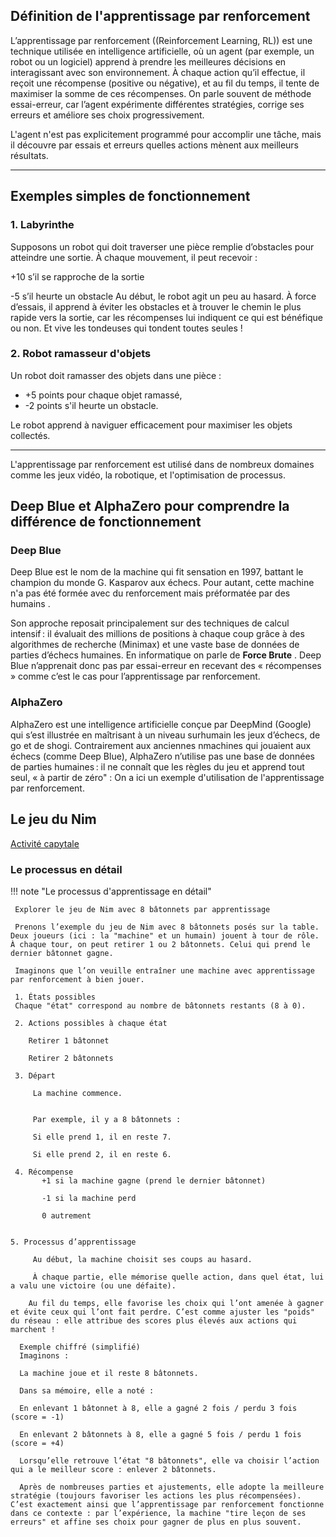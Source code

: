 ## Définition de l'apprentissage par renforcement

L’apprentissage par renforcement ((Reinforcement Learning, RL)) est une technique utilisée en intelligence artificielle, où un agent (par exemple, un robot ou un logiciel) apprend à prendre les meilleures décisions en interagissant avec son environnement. À chaque action qu’il effectue, il reçoit une récompense (positive ou négative), et au fil du temps, il tente de maximiser la somme de ces récompenses. On parle souvent de méthode essai-erreur, car l’agent expérimente différentes stratégies, corrige ses erreurs et améliore ses choix progressivement.



L'agent n'est pas explicitement programmé pour accomplir une tâche, mais il découvre par essais et erreurs quelles actions mènent aux meilleurs résultats.

---

## Exemples simples de fonctionnement

### 1. Labyrinthe

Supposons un robot qui doit traverser une pièce remplie d’obstacles pour atteindre une sortie. À chaque mouvement, il peut recevoir :

+10 s’il se rapproche de la sortie

-5 s’il heurte un obstacle
Au début, le robot agit un peu au hasard. À force d’essais, il apprend à éviter les obstacles et à trouver le chemin le plus rapide vers la sortie, car les récompenses lui indiquent ce qui est bénéfique ou non. Et vive les tondeuses qui tondent toutes seules !




### 2. Robot ramasseur d'objets

Un robot doit ramasser des objets dans une pièce :
- +5 points pour chaque objet ramassé,
- -2 points s'il heurte un obstacle.

Le robot apprend à naviguer efficacement pour maximiser les objets collectés.

---

L'apprentissage par renforcement est utilisé dans de nombreux domaines comme les jeux vidéo, la robotique, et l'optimisation de processus.


## Deep Blue et AlphaZero pour comprendre la différence de fonctionnement

### Deep Blue

Deep Blue est le nom de la machine qui fit sensation en 1997, battant le champion du monde G. Kasparov aux échecs. Pour autant, cette machine n'a pas été formée avec du renforcement mais préformatée par des humains .

Son approche reposait principalement sur des techniques de calcul intensif : il évaluait des millions de positions à chaque coup grâce à des algorithmes de recherche (Minimax) et une vaste base de données de parties d’échecs humaines. En informatique  on parle de **Force Brute** .
Deep Blue n’apprenait donc pas par essai-erreur en recevant des « récompenses » comme c’est le cas pour l’apprentissage par renforcement. 

### AlphaZero

AlphaZero est une intelligence artificielle conçue par DeepMind (Google) qui s’est illustrée en maîtrisant à un niveau surhumain les jeux d’échecs, de go et de shogi. Contrairement aux anciennes nmachines qui jouaient aux échecs  (comme  Deep Blue), AlphaZero n’utilise pas une base de données de parties humaines : il ne connaît que les règles du jeu et apprend tout seul, « à partir de zéro" : On a ici un exemple d'utilisation de l'apprentissage par renforcement.


## Le jeu du Nim

[Activité capytale](<capytale2.ac-paris.fr/p/basthon/n/?kernel=python3-legacy&mode=create&id=6934989>)




### Le processus en détail
!!! note "Le processus d'apprentissage en détail"

     Explorer le jeu de Nim avec 8 bâtonnets par apprentissage

     Prenons l’exemple du jeu de Nim avec 8 bâtonnets posés sur la table. Deux joueurs (ici : la "machine" et un humain) jouent à tour de rôle. À chaque tour, on peut retirer 1 ou 2 bâtonnets. Celui qui prend le dernier bâtonnet gagne.

     Imaginons que l’on veuille entraîner une machine avec apprentissage par renforcement à bien jouer.

     1. États possibles
     Chaque "état" correspond au nombre de bâtonnets restants (8 à 0).

     2. Actions possibles à chaque état

        Retirer 1 bâtonnet

        Retirer 2 bâtonnets

     3. Départ

         La machine commence. 
         
         
         Par exemple, il y a 8 bâtonnets :

         Si elle prend 1, il en reste 7.

         Si elle prend 2, il en reste 6.

     4. Récompense
           +1 si la machine gagne (prend le dernier bâtonnet)

           -1 si la machine perd

           0 autrement


    5. Processus d’apprentissage

         Au début, la machine choisit ses coups au hasard.

         À chaque partie, elle mémorise quelle action, dans quel état, lui a valu une victoire (ou une défaite).

        Au fil du temps, elle favorise les choix qui l’ont amenée à gagner et évite ceux qui l’ont fait perdre. C’est comme ajuster les "poids" du réseau : elle attribue des scores plus élevés aux actions qui marchent !

      Exemple chiffré (simplifié)
      Imaginons :

      La machine joue et il reste 8 bâtonnets.

      Dans sa mémoire, elle a noté :

      En enlevant 1 bâtonnet à 8, elle a gagné 2 fois / perdu 3 fois (score = -1)

      En enlevant 2 bâtonnets à 8, elle a gagné 5 fois / perdu 1 fois (score = +4)

      Lorsqu’elle retrouve l’état "8 bâtonnets", elle va choisir l’action qui a le meilleur score : enlever 2 bâtonnets.

      Après de nombreuses parties et ajustements, elle adopte la meilleure stratégie (toujours favoriser les actions les plus récompensées). C’est exactement ainsi que l’apprentissage par renforcement fonctionne dans ce contexte : par l’expérience, la machine "tire leçon de ses erreurs" et affine ses choix pour gagner de plus en plus souvent.